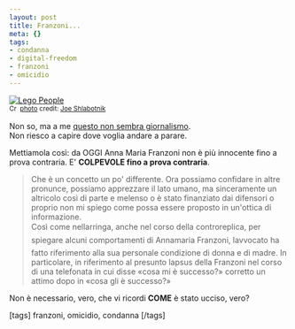```yaml
--- 
layout: post
title: Franzoni...
meta: {}
tags: 
- condanna
- digital-freedom
- franzoni
- omicidio
---
```

<a href="http://www.flickr.com/photos/40646519@N00/305410323/" title="Lego People" target="_blank"><img src="http://farm1.static.flickr.com/117/305410323_effd579e8f.jpg" alt="Lego People" border="0" /></a>  
<small><a href="http://creativecommons.org/licenses/by/2.0/" title="Attribution License" target="_blank"><img src="http://www.lastknight.com/wp-content/plugins/photo-dropper/images/cc.png" alt="Creative Commons License" border="0" width="16" height="16" align="absmiddle" /></a> <a href="http://www.photodropper.com/photos/" target="_blank">photo</a> credit: <a href="http://www.flickr.com/photos/40646519@N00/305410323/" title="Joe Shlabotnik" target="_blank">Joe Shlabotnik</a></small>  
  
Non so, ma a me [questo non sembra giornalismo](http://www.repubblica.it/2008/05/sezioni/cronaca/franzoni-cassazione/franzoni-bimbi-carcer/franzoni-bimbi-carcer.html).  
Non riesco a capire dove voglia andare a parare.  
  
Mettiamola così: da OGGI Anna Maria Franzoni non è più innocente fino a prova contraria. E' **COLPEVOLE fino a prova contraria**.  
  
> Che è un concetto un po' differente. Ora possiamo confidare in altre pronunce, possiamo apprezzare il lato umano, ma sinceramente un altricolo così di parte e melenso o è stato finanziato dai difensori o proprio non mi spiego come possa essere proposto in un'ottica di informazione.  
> Così come nellarringa, anche nel corso della controreplica, per spiegare alcuni comportamenti di Annamaria Franzoni, lavvocato ha fatto riferimento alla sua personale condizione di donna e di madre. In particolare, in riferimento al presunto lapsus della Franzoni nel corso di una telefonata in cui disse «cosa mi è successo?» corretto un attimo dopo in «cosa gli è successo?»  
  
Non è necessario, vero, che vi ricordi  **COME** è stato ucciso, vero?  
  
[tags] franzoni, omicidio, condanna [/tags] 
